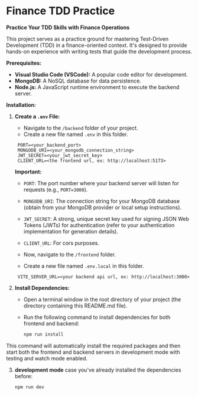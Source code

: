 # Finance TDD Practice

**Practice Your TDD Skills with Finance Operations**

This project serves as a practice ground for mastering Test-Driven Development (TDD) in a finance-oriented context. It's designed to provide hands-on experience with writing tests that guide the development process.

**Prerequisites:**

- **Visual Studio Code (VSCode):** A popular code editor for development.
- **MongoDB:** A NoSQL database for data persistence.
- **Node.js:** A JavaScript runtime environment to execute the backend server.

**Installation:**

1. **Create a `.env` File:**

   - Navigate to the `/backend` folder of your project.
   - Create a new file named `.env` in this folder.

   ```
    PORT=<your_backend_port>
    MONGODB_URI=<your_mongodb_connection_string>
    JWT_SECRET=<your_jwt_secret_key>
    CLIENT_URL=<the frontend url, ex: http://localhost:5173>
   ```

   **Important:**

   - `PORT`: The port number where your backend server will listen for requests (e.g., `PORT=3000`).
   - `MONGODB_URI`: The connection string for your MongoDB database (obtain from your MongoDB provider or local setup instructions).
   - `JWT_SECRET`: A strong, unique secret key used for signing JSON Web Tokens (JWTs) for authentication (refer to your authentication implementation for generation details).
   - `CLIENT_URL`: For cors purposes.

   - Now, navigate to the `/frontend` folder.
   - Create a new file named `.env.local` in this folder.

   ```
    VITE_SERVER_URL=<your backend api url, ex: http://localhost:3000>
   ```

2. **Install Dependencies:**

   - Open a terminal window in the root directory of your project (the directory containing this README.md file).
   - Run the following command to install dependencies for both frontend and backend:

     ```bash
     npm run install
     ```

This command will automatically install the required packages and then start both the frontend and backend servers in development mode with testing and watch mode enabled.

3. **development mode** case you've already installed the dependencies before:
   ```bash
   npm run dev
   ```
